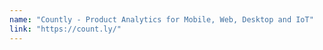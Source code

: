 ```yaml
---
name: "Countly - Product Analytics for Mobile, Web, Desktop and IoT"
link: "https://count.ly/"
---
```

